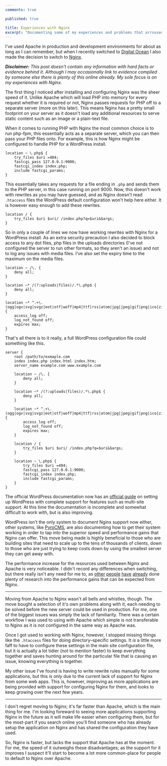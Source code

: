 ```yaml
---
comments: true

published: true

title: Experiences with Nginx
excerpt: "Documenting some of my experiences and problems that arroused when I made the decision to switch from Apache to Nginx"
---
```


I've used Apache in production and development environments for about as long as I can remember, but when I recently switched to [Digital Ocean][do] I also made the decision to switch to [Nginx][ng]. 

<em><strong>Disclaimer:</strong> This post doesn't contain any information with hard facts or evidence behind it. Although I may occasionally link to evidence compiled by someone else there is plenty of this online already. My sole focus is on my experiences with Nginx.</em>

The first thing I noticed after installing and configuring Nginx was the sheer speed of it. Unlike Apache which will load PHP into memory for every request whether it is required or not, Nginx passes requests for PHP off to a separate server (more on this later). This means Nginx has a pretty small footprint on your server as it doesn't load any additional resources to serve static content such as an image or a plain-text file. 

When it comes to running PHP with Nginx the most common choice is to run php-fpm, this essentially acts as a separate server, which you can then pass your PHP files onto. For example, this is how Nginx might be configured to handle PHP for a WordPress install. 

```
location ~ \.php$ {
	try_files $uri =404;
	fastcgi_pass 127.0.0.1:9000;
	fastcgi_index index.php;
	include fastcgi_params;
}
```

This essentially takes any requests for a file ending in `.php` and sends them to the PHP server, in this case running on port 9000. Now, this doesn't work with rewrites as you may have guessed, and as Nginx doesn't read `.htaccess` files the WordPress default configuration won't help here either. It is however easy enough to add these rewrites. 

```
location / {
	try_files $uri $uri/ /index.php?q=$uri&$args;
}
```

So in only a couple of lines we now have working rewrites with Nginx for a WordPress install. As an extra security precaution I also decided to block access to any dot files, php files in the uploads directories (I've not configured the server to run other formats, so they aren't an issue) and not to log any issues with media files. I've also set the expiry time to the maximum on the media files. 

```
location ~ /\. {
	deny all;
}

location ~* /(?:uploads|files)/.*\.php$ {
	deny all;
}

location ~* ^.+\.(ogg|ogv|svg|svgz|eot|otf|woff|mp4|ttf|rss|atom|jpg|jpeg|gif|png|ico|zip|tgz|gz|rar|bz2|doc|xls|exe|ppt|tar|mid|midi|wav|bmp|rtf)$ {
	access_log off; 
	log_not_found off; 
	expires max;
}
```

That's all there is to it really, a full WordPress configuration file could something like this. 

```
server {
	root /path/to/exmaple.com
	index index.php index.html index.htm;
	server_name example.com www.example.com
	
	location ~ /\. {
		deny all;
	}
	
	location ~* /(?:uploads|files)/.*\.php$ {
		deny all;
	}
	
	location ~* ^.+\.(ogg|ogv|svg|svgz|eot|otf|woff|mp4|ttf|rss|atom|jpg|jpeg|gif|png|ico|zip|tgz|gz|rar|bz2|doc|xls|exe|ppt|tar|mid|midi|wav|bmp|rtf)$ {
 		access_log off; 
		log_not_found off; 
		expires max;
	}
	
	location / {
		try_files $uri $uri/ /index.php?q=$uri&$args;
	}
		
	location ~ \.php$ {
		try_files $uri =404;
		fastcgi_pass 127.0.0.1:9000;
		fastcgi_index index.php;
		include fastcgi_params;
	}
}
```

The official WordPress documentation now has an [official guide][wpng] on setting up WordPress with complete support for features such as multi-site support. At this time the documentation is incomplete and somewhat difficult to work with, but is also improving. 

WordPress isn't the only system to document Nginx support now either, other systems, like [PyroCMS][pyro], are also documenting how to get their system working in order to tap into the superior speed and performance gains that Nginx can offer. This move being made is highly beneficial to those who are building sites that need to scale up to the tens of thousands of clients, down to those who are just trying to keep costs down by using the smallest server they can get away with. 

The performance increase for the resources used between Nginx and Apache is very noticeable. I didn't record any differences when switching, but there really isn't any need for me to, as [other][r1] [people][r2] [have][r3] [already][r4] done plenty of research into the performance gains that can be expected from Nginx. 

---

Moving from Apache to Nginx wasn't all bells and whistles, though. The move bought a selection of it's own problems along with it, each needing to be solved before the new server could be used in production. For me, one of the biggest issues was simply the lack of familiarity. There was a certain workflow I was used to using with Apache which simple is not transferable to Nginx as it is not configured in the same way as Apache was. 

Once I got used to working with Nginx, however, I stopped missing things like the `.htaccess` files for doing directory–specific settings. It *is* a little more faff to have to configure these settings in the main site configuration file, but it is actually a lot tidier (not to mention faster) to keep everything together and saves hunting around for the particular file that is causing an issue, knowing everything is together. 

My other issue I've found is having to write rewrite rules manually for some applications, but this is only due to the current lack of support for Nginx from some web apps. This is, however, improving as more applications are being provided with support for configuring Nginx for them, and looks to keep growing over the next few years. 

---

I don't regret moving to Nginx; it's far faster than Apache, which is the main thing for me. I'm looking foreward to seeing more applications supporting Nginx in the future as it will make life easier when configuring them, but for the most-part if you search online you'll find someone who has already setup the application on Nginx and has shared the configuration they have used. 

So, Nginx is faster, but lacks the support that Apache has at the moment. For me, the speed of it outweighs these disadvantages; as the support for it improves I suspect it'll start to become a lot more common-place for people to default to Nginx over Apache. 

[do]:https://www.digitalocean.com/?refcode=d0820e126448 "Digital Ocean Referral Link"
[ng]:http://wiki.nginx.org/Main "Nginx open-source http-server"
[wpng]:http://codex.wordpress.org/Nginx "WordPress documentation for configuring Nginx"
[pyro]:http://docs.pyrocms.com/2.1/manual/setup/nginx-with-php-fpm "PyroCMS Nginx Settings"

[r1]:http://joeandmotorboat.com/2008/02/28/apache-vs-nginx-web-server-performance-deathmatch/
[r2]:http://systemsarchitect.net/apache2-vs-nginx-for-php-application/
[r3]:http://www.wikivs.com/wiki/Apache_vs_nginx
[r4]:http://blog.celingest.com/en/2013/02/25/nginx-vs-apache-in-aws/